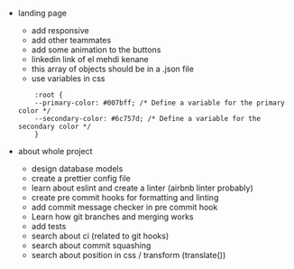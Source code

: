 - landing page
	- add responsive
	- add other teammates
	- add some animation to the buttons
	- linkedin link of el mehdi kenane
	- this array of objects should be in a .json file
	- use variables in css 
	```
		:root {
  		--primary-color: #007bff; /* Define a variable for the primary color */
  		--secondary-color: #6c757d; /* Define a variable for the secondary color */
		}
	```

- about whole project
	- design database models
	- create a prettier config file
	- learn about eslint and create a linter (airbnb linter probably)
	- create pre commit hooks for formatting and linting
	- add commit message checker in pre commit hook
	- Learn how git branches and merging works
	- add tests
	- search about ci (related to git hooks)
	- search about commit squashing
    - search about position in css / transform (translate())